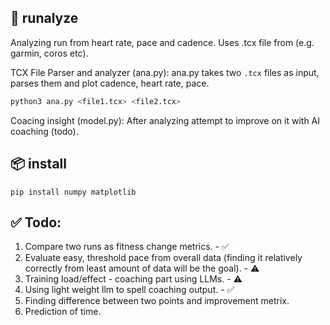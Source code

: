 ## 🏃 runalyze

Analyzing run from heart rate, pace and cadence.
Uses .tcx file from (e.g. garmin, coros etc).

TCX File Parser and analyzer (ana.py):
ana.py takes two `.tcx` files as input, parses them and plot cadence, heart rate, pace.

```bash
python3 ana.py <file1.tcx> <file2.tcx>
```

Coacing insight (model.py):
After analyzing attempt to improve on it with AI coaching (todo).

## 📦 install
```
pip install numpy matplotlib
```

## ✅ Todo:
1. Compare two runs as fitness change metrics. - ✅
2. Evaluate easy, threshold pace from overall data (finding it relatively correctly from least amount of data will be the goal). - ⚠️ 
3. Training load/effect - coaching part using LLMs. - ⚠️
4. Using light weight llm to spell coaching output. - ✅
5. Finding difference between two points and improvement metrix. 
6. Prediction of time.

